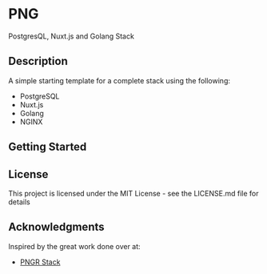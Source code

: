 
# PNG

PostgresQL, Nuxt.js and Golang Stack

## Description

A simple starting template for a complete stack using the following:

- PostgreSQL
- Nuxt.js
- Golang
- NGINX

## Getting Started

## License

This project is licensed under the MIT License - see the LICENSE.md file for details

## Acknowledgments

Inspired by the great work done over at:

* [PNGR Stack](https://github.com/karlkeefer/pngr)